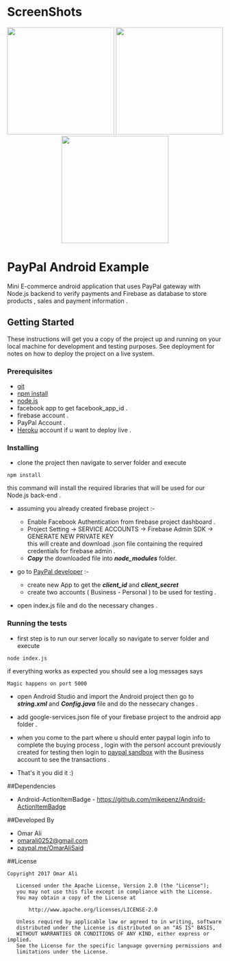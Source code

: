 
# ScreenShots

<p align="center">
  <img src="https://github.com/OmarAliSaid/android-paypal-example/blob/master/ScreenShots/pic1.jpeg" width="250"/>
  <img src="https://github.com/OmarAliSaid/android-paypal-example/blob/master/ScreenShots/pic2.jpeg" width="250"/>
  <img src="https://github.com/OmarAliSaid/android-paypal-example/blob/master/ScreenShots/pic3.jpeg" width="250"/>
</p>


# PayPal Android Example
Mini E-commerce android application that uses PayPal gateway with Node.js backend to verify payments and Firebase as database to store
products , sales and payment information .

## Getting Started
These instructions will get you a copy of the project up and running on your local machine for development and testing purposes. See deployment for notes on how to deploy the project on a live system.

### Prerequisites

* <a href="https://git-scm.com/">git</a> 
* <a href="https://www.npmjs.com/package/npm">npm install</a>  
* <a href="https://nodejs.org/en/download/">node.js</a> 
* facebook app to get facebook_app_id .
* firebase account . 
* PayPal Account .
* <a href="https://dashboard.heroku.com/">Heroku</a> account if u want to deploy live . 


### Installing

* clone the project then navigate to server folder and execute 

```
npm install
```
  this command will install the required libraries that will be used for our Node.js back-end .


* assuming you already created firebase project :- <br/>
  + Enable Facebook Authentication from firebase project dashboard . 
  + Project Setting -> SERVICE ACCOUNTS -> Firebase Admin SDK -> GENERATE NEW PRIVATE KEY <br/>
  this will create and download .json file containing the required credentials for firebase admin . <br/>
  + ***Copy*** the downloaded file into ***node_modules*** folder.

* go to <a href="https://developer.paypal.com/developer/applications/">PayPal developer</a> :- <br/>
  + create new App to get the  ***client_id*** and ***client_secret*** <br/>
  + create two accounts ( Business - Personal ) to be used for testing .
  
* open index.js file and do the necessary changes . 


### Running the tests

* first step is to run our server locally so navigate to server folder and execute 
```
node index.js
```
<space><space><space>if everything works as expected you should see a log messages says 
```
Magic happens on port 5000
```
* open Android Studio and import the Android project then go to ***string.xml*** and ***Config.java*** file and do the nessecary changes .
* add google-services.json file of your firebase project to the android app folder . 

* when you come to the part where u should enter paypal login info to complete the buying process , login with the personl account     previously created for testing then login to <a href="https://www.sandbox.paypal.com/">paypal sandbox</a> with the Business account to see the transactions .<br/>
  
* That's it you did it :) <br/>

##Dependencies

* Android-ActionItemBadge - https://github.com/mikepenz/Android-ActionItemBadge  <br/>

##Developed By 
* Omar Ali
* omarali0252@gmail.com
* <a href="https://www.paypal.me/OmarAliSaid">paypal.me/OmarAliSaid</a> <br/>

##License
```
Copyright 2017 Omar Ali

   Licensed under the Apache License, Version 2.0 (the "License");
   you may not use this file except in compliance with the License.
   You may obtain a copy of the License at

       http://www.apache.org/licenses/LICENSE-2.0

   Unless required by applicable law or agreed to in writing, software
   distributed under the License is distributed on an "AS IS" BASIS,
   WITHOUT WARRANTIES OR CONDITIONS OF ANY KIND, either express or implied.
   See the License for the specific language governing permissions and
   limitations under the License.

```
